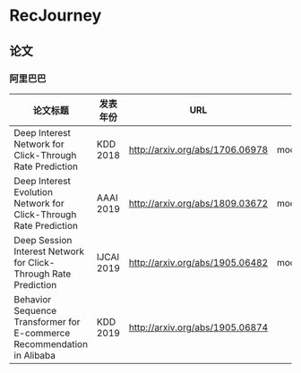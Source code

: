 # RecJourney

## 论文

### 阿里巴巴

| 论文标题                                                               | 发表年份   | URL                             | 仓库        |
| ---------------------------------------------------------------------- | ---------- | ------------------------------- | ----------- |
| Deep Interest Network for Click-Through Rate Prediction                | KDD 2018   | http://arxiv.org/abs/1706.06978 | models/DIN  |
| Deep Interest Evolution Network for Click-Through Rate Prediction      | AAAI 2019  | http://arxiv.org/abs/1809.03672 | models/DIEN |
| Deep Session Interest Network for Click-Through Rate Prediction        | IJCAI 2019 | http://arxiv.org/abs/1905.06482 | models/DSIN |
| Behavior Sequence Transformer for E-commerce Recommendation in Alibaba | KDD 2019   | http://arxiv.org/abs/1905.06874 |             |

